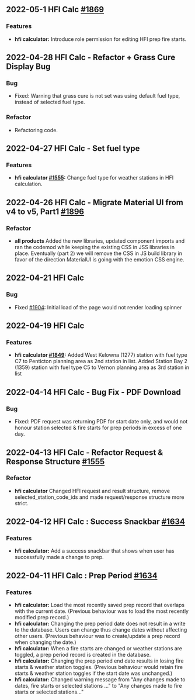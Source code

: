 
## 2022-05-1 HFI Calc [#1869](https://github.com/bcgov/wps/issues/1869)

### Features

- **hfi calculator:** Introduce role permission for editing HFI prep fire starts.

## 2022-04-28 HFI Calc - Refactor + Grass Cure Display Bug

### Bug

- Fixed: Warning that grass cure is not set was using default fuel type, instead of selected fuel type.

### Refactor

- Refactoring code.

## 2022-04-27 HFI Calc - Set fuel type

### Features

- **hfi calculator [#1555](https://github.com/bcgov/wps/issues/1555):** Change fuel type for weather stations in HFI calculation.


## 2022-04-26 HFI Calc - Migrate Material UI from v4 to v5, Part1 [#1896](https://app.zenhub.com/workspaces/wildfire-predictive-services-5e321393e038fba5bbe203b8/issues/bcgov/wps/1896)

### Refactor

- **all products** Added the new libraries, updated component imports and ran the codemod while keeping the existing CSS in JSS libraries in place. Eventually (part 2) we will remove the CSS in JS build library in favor of the direction MaterialUI is going with the emotion CSS engine.

## 2022-04-21 HFI Calc

### Bug

- Fixed [#1904](https://github.com/bcgov/wps/issues/1904): Initial load of the page would not render loading spinner

## 2022-04-19 HFI Calc

### Features

- **hfi calculator [#1849](https://github.com/bcgov/wps/issues/1849):** Added West Kelowna (1277) station with fuel type C7 to Penticton planning area as 2nd station in list. Added Station Bay 2 (1359) station with fuel type C5 to Vernon planning area as 3rd station in list

## 2022-04-14 HFI Calc - Bug Fix - PDF Download

### Bug

- Fixed: PDF request was returning PDF for start date only, and would not honour station selected & fire starts for prep periods in excess of one day.

## 2022-04-13 HFI Calc - Refactor Request & Response Structure [#1555](https://github.com/bcgov/wps/issues/1555)

### Refactor

- **hfi calculator** Changed HFI request and result structure, remove selected_station_code_ids and made request/response structure more strict.

## 2022-04-12 HFI Calc : Success Snackbar [#1634](https://github.com/bcgov/wps/issues/1634)

### Features

- **hfi calculator:** Add a success snackbar that shows when user has successfully made a change to prep.

## 2022-04-11 HFI Calc : Prep Period [#1634](https://github.com/bcgov/wps/issues/1634)

### Features

- **hfi calculator:** Load the most recently saved prep record that overlaps with the current date. (Previous behaviour was to load the most recently modified prep record.)
- **hfi calculator:** Changing the prep period date does not result in a write to the database. Users can change thus change dates without affecting other users. (Previous behaviour was to create/update a prep record when changing the date.)
- **hfi calculator:** When a fire starts are changed or weather stations are toggled, a prep period record is created in the database.
- **hfi calculator:** Changing the prep period end date results in losing fire starts & weather station toggles. (Previous behaviour would retain fire starts & weather station toggles if the start date was unchanged.)
- **hfi calculator:** Changed warning message from "Any changes made to dates, fire starts or selected stations ..." to "Any changes made to fire starts or selected stations..."
